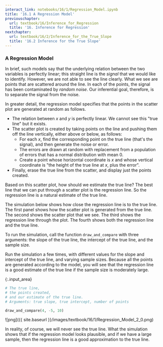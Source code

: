 ```yaml
---
interact_link: notebooks/16/1/Regression_Model.ipynb
title: '16.1 A Regression Model'
previouschapter:
  url: textbook/16/Inference_for_Regression
  title: '16. Inference for Regression'
nextchapter:
  url: textbook/16/2/Inference_for_the_True_Slope
  title: '16.2 Inference for the True Slope'
---
```


### A Regression Model ###

In brief, such models say that the underlying relation between the two variables is perfectly linear; this straight line is the *signal* that we would like to identify. However, we are not able to see the line clearly. What we see are points that are scattered around the line. In each of the points, the signal has been contaminated by *random noise*. Our inferential goal, therefore, is to separate the signal from the noise.

In greater detail, the regression model specifies that the points in the scatter plot are generated at random as follows.

- The relation between $x$ and $y$ is perfectly linear. We cannot see this "true line" but it exists.
- The scatter plot is created by taking points on the line and pushing them off the line vertically, either above or below, as follows:
    - For each $x$, find the corresponding point on the true line (that's the signal), and then generate the noise or error.
    - The errors are drawn at random with replacement from a population of errors that has a normal distribution with mean 0.
    - Create a point whose horizontal coordinate is $x$ and whose vertical coordinate is "the height of the true line at $x$, plus the error".
- Finally, erase the true line from the scatter, and display just the points created.

Based on this scatter plot, how should we estimate the true line? The best line that we can put through a scatter plot is the regression line. So the regression line is a natural estimate of the true line. 

The simulation below shows how close the regression line is to the true line. The first panel shows how the scatter plot is generated from the true line. The second shows the scatter plot that we see. The third shows the regression line through the plot. The fourth shows both the regression line and the true line.

To run the simulation, call the function `draw_and_compare` with three arguments: the slope of the true line, the intercept of the true line, and the sample size.

Run the simulation a few times, with different values for the slope and intercept of the true line, and varying sample sizes. Because all the points are generated according to the model, you will see that the regression line is a good estimate of the true line if the sample size is moderately large.


{:.input_area}
```python
# The true line,
# the points created,
# and our estimate of the true line.
# Arguments: true slope, true intercept, number of points

draw_and_compare(4, -5, 10)
```


![png]({{ site.baseurl }}/images/textbook/16/1/Regression_Model_2_0.png)


In reality, of course, we will never see the true line. What the simulation shows that if the regression model looks plausible, and if we have a large sample, then the regression line is a good approximation to the true line.
